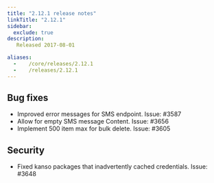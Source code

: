 ```yaml
---
title: "2.12.1 release notes"
linkTitle: "2.12.1"
sidebar:
  exclude: true
description:
   Released 2017-08-01

aliases:
  -    /core/releases/2.12.1
  -    /releases/2.12.1
---
```


## Bug fixes

- Improved error messages for SMS endpoint. Issue: #3587
- Allow for empty SMS message Content. Issue: #3656
- Implement 500 item max for bulk delete. Issue: #3605

## Security

- Fixed kanso packages that inadvertently cached credentials. Issue: #3648
